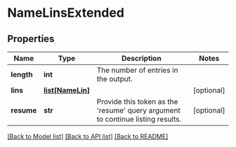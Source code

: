 # NameLinsExtended

## Properties
Name | Type | Description | Notes
------------ | ------------- | ------------- | -------------
**length** | **int** | The number of entries in the output. | 
**lins** | [**list[NameLin]**](NameLin.md) |  | [optional] 
**resume** | **str** | Provide this token as the &#39;resume&#39; query argument to continue listing results. | [optional] 

[[Back to Model list]](../README.md#documentation-for-models) [[Back to API list]](../README.md#documentation-for-api-endpoints) [[Back to README]](../README.md)


